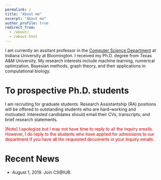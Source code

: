 ```yaml
---
permalink: /
title: "About me"
excerpt: "About me"
author_profile: true
redirect_from: 
  - /about/
  - /about.html
---
```


I am currently an assitant professor in the [Computer Science Department](https://cs.indiana.edu/) at Indiana University at Bloomington. I received my Ph.D. degree from Texas A&M University. My research interests include machine learning, numerical optimzation, Bayesian methods, graph theory, and their applications in computational biology. 

# To prospective Ph.D. students
I am recruiting for graduate students. Research Assistantship (RA) positions will be offered to outstanding students who are hard-working and motivated. Interested candidates should email their CVs, transcripts, and brief research statements.

<span style="color:red">[Note] I apologize but I may not have time to reply to all the inquiry emails. However, I do reply to the students who have applied for admissions to our department if you have all the requested documents in your inquiry emails.</span>


# Recent News
* August 1, 2019. Join CS@IUB.


